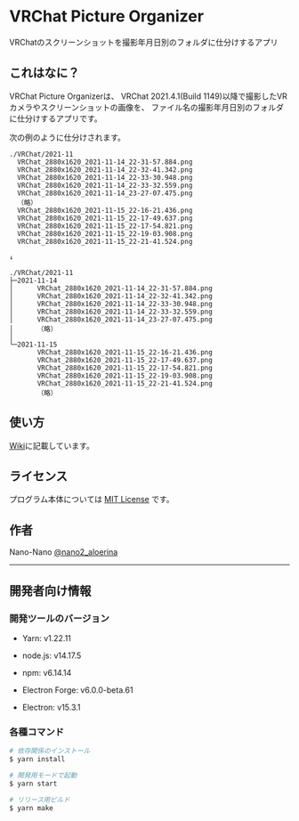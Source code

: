# VRChat Picture Organizer

VRChatのスクリーンショットを撮影年月日別のフォルダに仕分けするアプリ

## これはなに？

VRChat Picture Organizerは、
VRChat 2021.4.1(Build 1149)以降で撮影したVRカメラやスクリーンショットの画像を、
ファイル名の撮影年月日別のフォルダに仕分けするアプリです。

次の例のように仕分けされます。

```
./VRChat/2021-11
  VRChat_2880x1620_2021-11-14_22-31-57.884.png
  VRChat_2880x1620_2021-11-14_22-32-41.342.png
  VRChat_2880x1620_2021-11-14_22-33-30.948.png
  VRChat_2880x1620_2021-11-14_22-33-32.559.png
  VRChat_2880x1620_2021-11-14_23-27-07.475.png
  （略）
  VRChat_2880x1620_2021-11-15_22-16-21.436.png
  VRChat_2880x1620_2021-11-15_22-17-49.637.png
  VRChat_2880x1620_2021-11-15_22-17-54.821.png
  VRChat_2880x1620_2021-11-15_22-19-03.908.png
  VRChat_2880x1620_2021-11-15_22-21-41.524.png

↓

./VRChat/2021-11
├─2021-11-14
│      VRChat_2880x1620_2021-11-14_22-31-57.884.png
│      VRChat_2880x1620_2021-11-14_22-32-41.342.png
│      VRChat_2880x1620_2021-11-14_22-33-30.948.png
│      VRChat_2880x1620_2021-11-14_22-33-32.559.png
│      VRChat_2880x1620_2021-11-14_23-27-07.475.png
│      （略）
│
└─2021-11-15
       VRChat_2880x1620_2021-11-15_22-16-21.436.png
       VRChat_2880x1620_2021-11-15_22-17-49.637.png
       VRChat_2880x1620_2021-11-15_22-17-54.821.png
       VRChat_2880x1620_2021-11-15_22-19-03.908.png
       VRChat_2880x1620_2021-11-15_22-21-41.524.png
       （略）
```

## 使い方

[Wiki](https://github.com/nano-nano/vrc_pictures_organizer/wiki)に記載しています。

## ライセンス

プログラム本体については [MIT License](https://github.com/tcnksm/tool/blob/master/LICENCE) です。

## 作者

Nano-Nano
[@nano2_aloerina](https://twitter.com/nano2_aloerina)

---

## 開発者向け情報

### 開発ツールのバージョン

- Yarn: v1.22.11
- node.js: v14.17.5
- npm: v6.14.14

- Electron Forge: v6.0.0-beta.61
- Electron: v15.3.1

### 各種コマンド

``` bash
# 依存関係のインストール
$ yarn install

# 開発用モードで起動
$ yarn start

# リリース用ビルド
$ yarn make
```